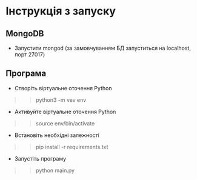 ﻿# Iнструкцiя з запуску

## MongoDB

* Запустити mongod (за замовчуванням БД запуститься на localhost, порт 27017)

## Програма

* Створіть віртуальне оточення Python 
>> python3 -m vev env

* Активуйте віртуальне оточення Python
>> source env/bin/activate

* Встановіть необхідні залежності
>> pip install -r requirements.txt

* Запустіть програму
>> python main.py
